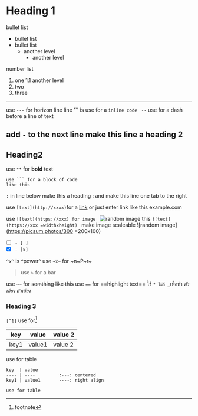 # Heading 1

bullet list
- bullet list
- bullet list
	- another level
		- another level

number list
1. one
1.1 another level
3. two
4. three

---
use ` --- ` for horizon line line
'\`' is use for a `inline code `
`--` use for a dash before a line of text

add `-`  to the next line make this line a heading 2
-

## Heading2
use `**` for **bold** text
```
use ``` for a block of code
like this
```
`:` in line below make this a heading 
: and make this line one tab to the right

use `[text](http://xxxx)`for a [link](https://example.com)
or just enter link like this example.com

use `![text](https://xxx) for image ` 
![random image](https://picsum.photos/200)
this `![text](https://xxx =widthxheight) ` make image scaleable 
![random image](https://picsum.photos/300 =200x100)
- [ ] `- [ ] `
- [x]  `- [x]`

`^x^` is ^power^ 
use `~x~` for ~n~P~r~
> use ` > ` for a bar

use `~~` for ~~somthing like this~~
use `==` for ==highlight text==
ใช้ `* ไม่ก็ _`เพื่อทำ *ตัวเอียง* _ตัวเอียง_
### Heading 3

`[^1]` use for[^1]
[^1]: footnote 

key  | value | value 2
---- | ---- | ---
key1 | value1|value 2

use for table
```
key  | value
---- | ---- 		:---: centered
key1 | value1		----: right align

use for table
```

